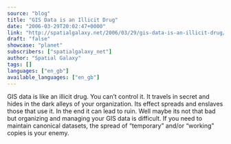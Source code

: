 ```yaml
---
source: "blog"
title: "GIS Data is an Illicit Drug"
date: "2006-03-29T20:02:47+0000"
link: "http://spatialgalaxy.net/2006/03/29/gis-data-is-an-illicit-drug/"
draft: "false"
showcase: "planet"
subscribers: ["spatialgalaxy_net"]
author: "Spatial Galaxy"
tags: []
languages: ["en_gb"]
available_languages: ["en_gb"]
---
```


GIS data is like an illicit drug. You can&rsquo;t control it. It travels in secret and hides in the dark alleys of your organization. Its effect spreads and enslaves those that use it. In the end it can lead to ruin.
Well maybe its not that bad but organizing and managing your GIS data is difficult. If you need to maintain canonical datasets, the spread of &ldquo;temporary&rdquo; and/or &ldquo;working&rdquo; copies is your enemy.
